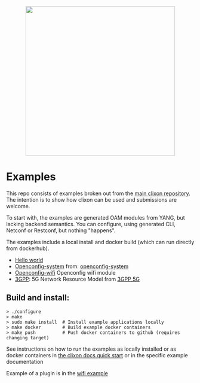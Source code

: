 <div align="center">
  <img src="http://www.clicon.org/Clixon_logga_liggande_med-ikon.png" width="400">
</div>

# Examples

This repo consists of examples broken out from the [main clixon
repository](https://github.com/clicon/clixon). The intention is to
show how clixon can be used and submissions are welcome.

To start with, the examples are generated OAM modules from YANG, but
lacking backend semantics. You can configure, using generated CLI,
Netconf or Restconf, but nothing "happens".

The examples include a local install and docker build (which can run directly from dockerhub).

- [Hello world](hello)
- [Openconfig-system](openconfig) from: [openconfig-system](https://github.com/openconfig/public)
- [Openconfig-wifi](wifi) Openconfig wifi module
- [3GPP](3gpp): 5G Network Resource Model from [3GPP 5G](http://www.3gpp.org/ftp//Specs/archive/28_series/28.541/28541-g30.zip)

## Build and install:
```
> ./configure
> make
> sudo make install  # Install example applications locally
> make docker        # Build example docker containers
> make push          # Push docker containers to github (requires changing target)
```

See instructions on how to run the examples as locally installed or as docker containers in [the clixon docs quick start](https://clixon-docs.readthedocs.io/en/latest/quickstart.html) or in the specific example documentation

Example of a plugin is in the [wifi example](wifi/src)
